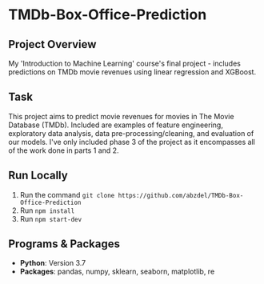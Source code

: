# TMDb-Box-Office-Prediction

## Project Overview
My 'Introduction to Machine Learning' course's final project - includes predictions on TMDb movie revenues using linear regression and XGBoost.

## Task
This project aims to predict movie revenues for movies in The Movie Database (TMDb). Included are examples of feature engineering, exploratory data analysis, data pre-processing/cleaning, and evaluation of our models. I've only included phase 3 of the project as it encompasses all of the work done in parts 1 and 2.

## Run Locally
1. Run the command `git clone https://github.com/abzdel/TMDb-Box-Office-Prediction`
2. Run `npm install`
3. Run `npm start-dev`

## Programs & Packages
- **Python**: Version 3.7
- **Packages**: pandas, numpy, sklearn, seaborn, matplotlib, re
